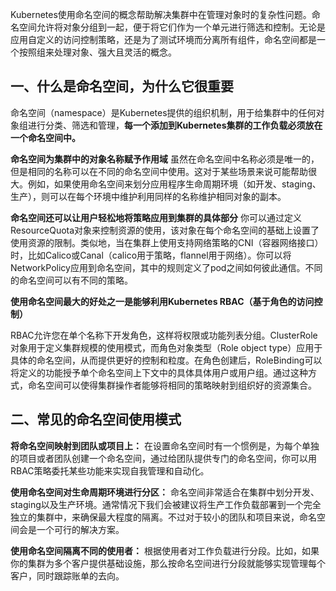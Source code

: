 Kubernetes使用命名空间的概念帮助解决集群中在管理对象时的复杂性问题。命名空间允许将对象分组到一起，便于将它们作为一个单元进行筛选和控制。无论是应用自定义的访问控制策略，还是为了测试环境而分离所有组件，命名空间都是一个按照组来处理对象、强大且灵活的概念。

## 一、什么是命名空间，为什么它很重要

命名空间（namespace）是Kubernetes提供的组织机制，用于给集群中的任何对象组进行分类、筛选和管理，**每一个添加到Kubernetes集群的工作负载必须放在一个命名空间中。**

**命名空间为集群中的对象名称赋予作用域**
虽然在命名空间中名称必须是唯一的，但是相同的名称可以在不同的命名空间中使用。这对于某些场景来说可能帮助很大。例如，如果使用命名空间来划分应用程序生命周期环境（如开发、staging、生产），则可以在每个环境中维护利用同样的名称维护相同对象的副本。

**命名空间还可以让用户轻松地将策略应用到集群的具体部分**
你可以通过定义ResourceQuota对象来控制资源的使用，该对象在每个命名空间的基础上设置了使用资源的限制。类似地，当在集群上使用支持网络策略的CNI（容器网络接口）时，比如Calico或Canal（calico用于策略，flannel用于网络）。你可以将NetworkPolicy应用到命名空间，其中的规则定义了pod之间如何彼此通信。不同的命名空间可以有不同的策略。

**使用命名空间最大的好处之一是能够利用Kubernetes RBAC（基于角色的访问控制）**

RBAC允许您在单个名称下开发角色，这样将权限或功能列表分组。ClusterRole对象用于定义集群规模的使用模式，而角色对象类型（Role object type）应用于具体的命名空间，从而提供更好的控制和粒度。在角色创建后，RoleBinding可以将定义的功能授予单个命名空间上下文中的具体具体用户或用户组。通过这种方式，命名空间可以使得集群操作者能够将相同的策略映射到组织好的资源集合。

## 二、常见的命名空间使用模式

**将命名空间映射到团队或项目上：**
在设置命名空间时有一个惯例是，为每个单独的项目或者团队创建一个命名空间，通过给团队提供专门的命名空间，你可以用RBAC策略委托某些功能来实现自我管理和自动化。

**使用命名空间对生命周期环境进行分区：**
命名空间非常适合在集群中划分开发、staging以及生产环境。通常情况下我们会被建议将生产工作负载部署到一个完全独立的集群中，来确保最大程度的隔离。不过对于较小的团队和项目来说，命名空间会是一个可行的解决方案。

**使用命名空间隔离不同的使用者：**
根据使用者对工作负载进行分段。比如，如果你的集群为多个客户提供基础设施，那么按命名空间进行分段就能够实现管理每个客户，同时跟踪账单的去向。